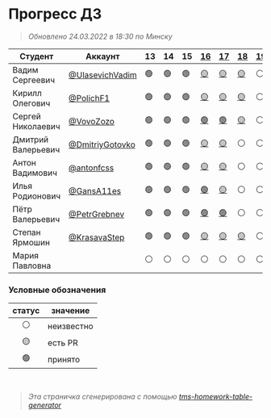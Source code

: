 # Прогресс ДЗ

> *Обновлено 24.03.2022 в 18:30 по Минску*

| Студент            | Аккаунт                                              | 13 | 14 | 15 | [16](https://github.com/vshat-tms/lesson16-homework)         | [17](https://github.com/vshat-tms/lesson17-homework)        | [18](https://github.com/vshat-tms/lesson18-homework)        | [19](https://github.com/vshat-tms/lesson19-homework) |
| ------------------ | ---------------------------------------------------- | -- | -- | -- | ------------------------------------------------------------ | ----------------------------------------------------------- | ----------------------------------------------------------- | ---------------------------------------------------- |
| Вадим Сергеевич    | [@UlasevichVadim](https://github.com/UlasevichVadim) | 🟢 | 🟢 | 🟢 | [🟡](https://github.com/vshat-tms/lesson16-homework/pull/10) | [🟡](https://github.com/vshat-tms/lesson17-homework/pull/1) | [🟡](https://github.com/vshat-tms/lesson18-homework/pull/1) | ⚪                                                    |
| Кирилл Олегович    | [@PolichF1](https://github.com/PolichF1)             | 🟢 | 🟢 | 🟢 | [🟡](https://github.com/vshat-tms/lesson16-homework/pull/4)  | [🟡](https://github.com/vshat-tms/lesson17-homework/pull/4) | [🟡](https://github.com/vshat-tms/lesson18-homework/pull/4) | ⚪                                                    |
| Сергей Николаевич  | [@VovoZozo](https://github.com/VovoZozo)             | 🟢 | 🟢 | 🟢 | [🟢](https://github.com/vshat-tms/lesson16-homework/pull/2)  | [🟢](https://github.com/vshat-tms/lesson17-homework/pull/8) | [🟡](https://github.com/vshat-tms/lesson18-homework/pull/2) | ⚪                                                    |
| Дмитрий Валерьевич | [@DmitriyGotovko](https://github.com/DmitriyGotovko) | 🟢 | 🟢 | 🟢 | [🟡](https://github.com/vshat-tms/lesson16-homework/pull/8)  | [🟡](https://github.com/vshat-tms/lesson17-homework/pull/2) | ⚪                                                           | ⚪                                                    |
| Антон Вадимович    | [@antonfcss](https://github.com/antonfcss)           | 🟢 | 🟢 | 🟢 | [🟡](https://github.com/vshat-tms/lesson16-homework/pull/5)  | [🟡](https://github.com/vshat-tms/lesson17-homework/pull/7) | ⚪                                                           | ⚪                                                    |
| Илья Родионович    | [@GansA11es](https://github.com/GansA11es)           | 🟢 | 🟢 | 🟢 | [🟢](https://github.com/vshat-tms/lesson16-homework/pull/7)  | [🟡](https://github.com/vshat-tms/lesson17-homework/pull/6) | ⚪                                                           | ⚪                                                    |
| Пётр Валерьевич    | [@PetrGrebnev](https://github.com/PetrGrebnev)       | 🟢 | 🟢 | 🟢 | [🟢](https://github.com/vshat-tms/lesson16-homework/pull/6)  | [🟢](https://github.com/vshat-tms/lesson17-homework/pull/5) | ⚪                                                           | ⚪                                                    |
| Степан Ярмошин     | [@KrasavaStep](https://github.com/KrasavaStep)       | 🟢 | 🟢 | 🟢 | [🟡](https://github.com/vshat-tms/lesson16-homework/pull/3)  | [🟡](https://github.com/vshat-tms/lesson17-homework/pull/3) | [🟡](https://github.com/vshat-tms/lesson18-homework/pull/3) | ⚪                                                    |
| Мария Павловна     |                                                      | ⚪  | ⚪  | ⚪  | ⚪                                                            | ⚪                                                           | ⚪                                                           | ⚪                                                    |
    
### Условные обозначения

| статус          | значение        |
| :-------------: | --------------- |
| :white_circle:  | неизвестно      |
| :yellow_circle: | есть PR         |
| :green_circle:  | принято         |

<br>

> *Эта страничка сгенерирована с помощью [tms-homework-table-generator](https://github.com/vshat-tms/tms-homework-table-generator)*
